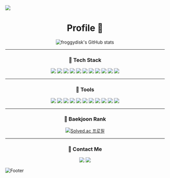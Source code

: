 <img src="https://capsule-render.vercel.app/api?type=waving&color=0:FCAE1E,100:C71585&height=160&section=header"/>
 

<div align="center">

# <b>Profile 🎇</b>
![froggydisk's GitHub stats](https://github-readme-stats.vercel.app/api?username=froggydisk&show_icons=true&theme=dark)

-------------

### <p align="center"> 🚀 <b>Tech Stack</b> </p>

<p align="center">
  <img src="https://img.shields.io/badge/ReactNative-61DAFB?style=flat-square&logo=React&logoColor=white"/>
  <img src="https://img.shields.io/badge/NodeJS-339933?style=flat-square&logo=NodeJS-&logoColor=white"/>
  <img src="https://img.shields.io/badge/PostgreSQL-4169E1?style=flat-square&logo=PostgreSQL&logoColor=white"/>
  <img src="https://img.shields.io/badge/Sequelize-52B0E7?style=flat-square&logo=Sequelize&logoColor=white"/>
  <img src="https://img.shields.io/badge/NGINX-009639?style=flat-square&logo=NGINX&logoColor=white"/>
  <img src="https://img.shields.io/badge/Python-3776AB?style=flat-square&logo=Python&logoColor=white"/>
  <img src="https://img.shields.io/badge/PyTorch-EE4C2C?style=flat-square&logo=PyTorch&logoColor=white"/>
  <img src="https://img.shields.io/badge/JavaScript-F7DF1E?style=flat-square&logo=JavaScript&logoColor=white"/>
  <img src="https://img.shields.io/badge/HTML5-E34F26?style=flat-square&logo=HTML5&logoColor=white"/>
  <img src="https://img.shields.io/badge/CSS3-1572B6?style=flat-square&logo=CSS3&logoColor=white"/>
  <img src="https://img.shields.io/badge/MySQL-4479A1?style=flat-square&logo=MySQL&logoColor=white"/>
</p>

-------------

### <p align="center"> 🐢 <b>Tools</b>  </p>

<p align="center">
  <img src="https://img.shields.io/badge/Docker-2496ED?style=flat-square&logo=Docker&logoColor=white"/>
  <img src="https://img.shields.io/badge/Kubernetes-326CE5?style=flat-square&logo=Kubernetes&logoColor=white"/>
  <img src="https://img.shields.io/badge/VSCode-007ACC?style=flat-square&logo=VisualStudioCode&logoColor=white"/>
  <img src="https://img.shields.io/badge/XCode-147EFB?style=flat-square&logo=XCode&logoColor=white"/>
  <img src="https://img.shields.io/badge/AndroidStudio-3DDC84?style=flat-square&logo=AndroidStudio&logoColor=white"/>
  <img src="https://img.shields.io/badge/Jira-0052CC?style=flat-square&logo=Jira&logoColor=white"/>
  <img src="https://img.shields.io/badge/Figma-F24E1E?style=flat-square&logo=Figma&logoColor=white"/>
  <img src="https://img.shields.io/badge/Slack-4A154B?style=flat-square&logo=Slack&logoColor=white"/>
  <img src="https://img.shields.io/badge/Discord-5865F2?style=flat-square&logo=Discord&logoColor=white"/>
  <img src="https://img.shields.io/badge/Firebase-FFCA28?style=flat-square&logo=Firebase&logoColor=white"/>
  <img src="https://img.shields.io/badge/Overleaf-47A141?style=flat-square&logo=Overleaf&logoColor=white"/>
</p>

------------

### 🏅 Baekjoon Rank
[![Solved.ac
프로필](http://mazassumnida.wtf/api/generate_badge?boj=sewoomkim)](https://solved.ac/sewoomkim)

------------

### 📩 Contact Me

<img src="https://img.shields.io/badge/sewoomkim93@gmail.com-EA4335?style=flat-square&logo=Gmail&logoColor=white"/>
<img src="https://img.shields.io/badge/sewoomkim@naver.com-03C75A?style=flat-square&logo=Naver&logoColor=white"/>

</div>

![Footer](https://capsule-render.vercel.app/api?type=waving&color=auto&height=160&section=footer)
